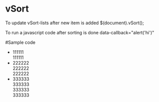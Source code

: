# vSort

To update vSort-lists after new item is added
 $(document).vSort();

To run a javascript code after sorting is done
 data-callback="alert('hi')"
 
#Sample code
<script type="text/javascript" src="//ajax.googleapis.com/ajax/libs/jquery/1.11.1/jquery.min.js"></script>
<script type="text/javascript" src="jquery.vSort.min.js"></script>

<ul data-callback="alert('list order modified')">
	<li class="sortitem"><span class="sorthandle"> </span>111111<br>111111</li>
	<li class="sortitem"><span class="sorthandle"> </span>222222<br>222222<br>222222</li>
	<li class="sortitem"><span class="sorthandle"> </span>333333<br>333333<br>333333<br>333333</li>
</ul>
